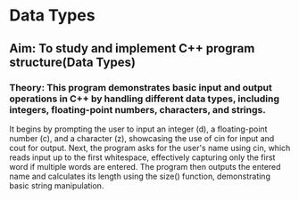 # Data Types

## Aim: To study and implement C++ program structure(Data Types)

### Theory: This program demonstrates basic input and output operations in C++ by handling different data types, including integers, floating-point numbers, characters, and strings.
It begins by prompting the user to input an integer (d), a floating-point number (c), and a character (z), showcasing the use of cin for input and cout for output.
Next, the program asks for the user's name using cin, which reads input up to the first whitespace, effectively capturing only the first word if multiple words are entered.
The program then outputs the entered name and calculates its length using the size() function, demonstrating basic string manipulation.
